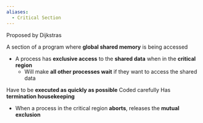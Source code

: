 ```yaml
---
aliases:
  - Critical Section
---
```

Proposed by Dijkstras

A section of a program where **global shared memory** is being accessed
- A process has **exclusive access** to the **shared data** when in the **critical region**
	- Will make **all other processes wait** if they want to access the shared data

Have to be **executed as quickly as possible**
Coded carefully
Has **termination housekeeping**
- When a process in the critical region **aborts**, releases the **mutual exclusion**
